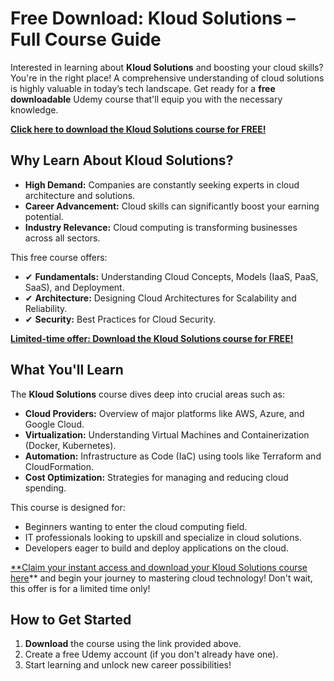 # Free Download: Kloud Solutions – Full Course Guide

Interested in learning about **Kloud Solutions** and boosting your cloud skills? You're in the right place! A comprehensive understanding of cloud solutions is highly valuable in today’s tech landscape. Get ready for a **free downloadable** Udemy course that'll equip you with the necessary knowledge.

[**Click here to download the Kloud Solutions course for FREE!**](https://udemywork.com/kloud-solutions)

## Why Learn About Kloud Solutions?

*   **High Demand:** Companies are constantly seeking experts in cloud architecture and solutions.
*   **Career Advancement:** Cloud skills can significantly boost your earning potential.
*   **Industry Relevance:** Cloud computing is transforming businesses across all sectors.

This free course offers:

*   ✔ **Fundamentals:** Understanding Cloud Concepts, Models (IaaS, PaaS, SaaS), and Deployment.
*   ✔ **Architecture:** Designing Cloud Architectures for Scalability and Reliability.
*   ✔ **Security:** Best Practices for Cloud Security.

[**Limited-time offer: Download the Kloud Solutions course for FREE!**](https://udemywork.com/kloud-solutions)

## What You'll Learn

The **Kloud Solutions** course dives deep into crucial areas such as:

*   **Cloud Providers:** Overview of major platforms like AWS, Azure, and Google Cloud.
*   **Virtualization:** Understanding Virtual Machines and Containerization (Docker, Kubernetes).
*   **Automation:** Infrastructure as Code (IaC) using tools like Terraform and CloudFormation.
*   **Cost Optimization:** Strategies for managing and reducing cloud spending.

This course is designed for:

*   Beginners wanting to enter the cloud computing field.
*   IT professionals looking to upskill and specialize in cloud solutions.
*   Developers eager to build and deploy applications on the cloud.

[**Claim your instant access and download your Kloud Solutions course here](https://udemywork.com/kloud-solutions)** and begin your journey to mastering cloud technology! Don't wait, this offer is for a limited time only!

## How to Get Started

1.  **Download** the course using the link provided above.
2.  Create a free Udemy account (if you don't already have one).
3.  Start learning and unlock new career possibilities!
